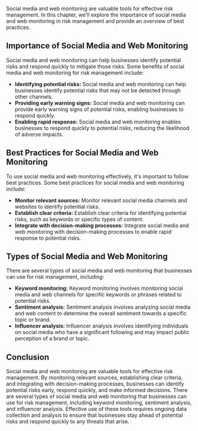 
Social media and web monitoring are valuable tools for effective risk management. In this chapter, we'll explore the importance of social media and web monitoring in risk management and provide an overview of best practices.

Importance of Social Media and Web Monitoring
---------------------------------------------

Social media and web monitoring can help businesses identify potential risks and respond quickly to mitigate those risks. Some benefits of social media and web monitoring for risk management include:

* **Identifying potential risks:** Social media and web monitoring can help businesses identify potential risks that may not be detected through other channels.
* **Providing early warning signs:** Social media and web monitoring can provide early warning signs of potential risks, enabling businesses to respond quickly.
* **Enabling rapid response:** Social media and web monitoring enables businesses to respond quickly to potential risks, reducing the likelihood of adverse impacts.

Best Practices for Social Media and Web Monitoring
--------------------------------------------------

To use social media and web monitoring effectively, it's important to follow best practices. Some best practices for social media and web monitoring include:

* **Monitor relevant sources:** Monitor relevant social media channels and websites to identify potential risks.
* **Establish clear criteria:** Establish clear criteria for identifying potential risks, such as keywords or specific types of content.
* **Integrate with decision-making processes:** Integrate social media and web monitoring with decision-making processes to enable rapid response to potential risks.

Types of Social Media and Web Monitoring
----------------------------------------

There are several types of social media and web monitoring that businesses can use for risk management, including:

* **Keyword monitoring:** Keyword monitoring involves monitoring social media and web channels for specific keywords or phrases related to potential risks.
* **Sentiment analysis:** Sentiment analysis involves analyzing social media and web content to determine the overall sentiment towards a specific topic or brand.
* **Influencer analysis:** Influencer analysis involves identifying individuals on social media who have a significant following and may impact public perception of a brand or topic.

Conclusion
----------

Social media and web monitoring are valuable tools for effective risk management. By monitoring relevant sources, establishing clear criteria, and integrating with decision-making processes, businesses can identify potential risks early, respond quickly, and make informed decisions. There are several types of social media and web monitoring that businesses can use for risk management, including keyword monitoring, sentiment analysis, and influencer analysis. Effective use of these tools requires ongoing data collection and analysis to ensure that businesses stay ahead of potential risks and respond quickly to any threats that arise.

